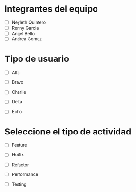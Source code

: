 # Integrantes del equipo  
- [ ] Neyleth Quintero
- [ ] Renny Garcia
- [ ] Angel Bello
- [ ] Andrea Gomez

# Tipo de usuario
- [ ] Alfa
- [ ] Bravo 
- [ ] Charlie
- [ ] Delta
- [ ] Echo


# Seleccione el tipo de actividad
- [ ] Feature
- [ ] Hotfix
- [ ] Refactor
- [ ] Performance
- [ ] Testing
      
